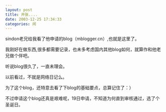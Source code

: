 ```yaml
---
layout: post
title: 开张....
date: 2003-12-25 17:34:33
categories: 闲
---
```

sindon老兄给我看了他申请的blog（mblogger.cn）,也就是这里了。

我刚好在做东西,很多都需要记录，也未多考虑国内其他blog如何，就算作和他老兄做个伴吧。

听说blog很久了，一直未理会。

以前看过，不就是网络日记么。

为了这个blog，还特意去看了下blog的基础要点，总算记住了：）

不过申请这个blog还真是艰难呢，19日申请，不知道为何直到审核通过，选了个圣诞日。